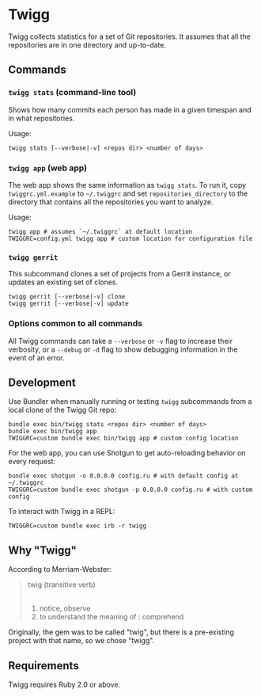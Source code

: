# Twigg

Twigg collects statistics for a set of Git repositories. It assumes that all the
repositories are in one directory and up-to-date.

## Commands

### `twigg stats` (command-line tool)

Shows how many commits each person has made in a given timespan and in what
repositories.

Usage:

    twigg stats [--verbose|-v] <repos dir> <number of days>

### `twigg app` (web app)

The web app shows the same information as `twigg stats`. To run it, copy
`twiggrc.yml.example` to `~/.twiggrc` and set `repositories_directory` to the
directory that contains all the repositories you want to analyze.

Usage:

    twigg app # assumes `~/.twiggrc` at default location
    TWIGGRC=config.yml twigg app # custom location for configuration file

### `twigg gerrit`

This subcommand clones a set of projects from a Gerrit instance, or updates an
existing set of clones.

    twigg gerrit [--verbose|-v] clone
    twigg gerrit [--verbose|-v] update

### Options common to all commands

All Twigg commands can take a `--verbose` or `-v` flag to increase their
verbosity, or a `--debug` or `-d` flag to show debugging information in the
event of an error.

## Development

Use Bundler when manually running or testing `twigg` subcommands from a local
clone of the Twigg Git repo:

    bundle exec bin/twigg stats <repos dir> <number of days>
    bundle exec bin/twigg app
    TWIGGRC=custom bundle exec bin/twigg app # custom config location

For the web app, you can use Shotgun to get auto-reloading behavior on every
request:

    bundle exec shotgun -o 0.0.0.0 config.ru # with default config at ~/.twiggrc
    TWIGGRC=custom bundle exec shotgun -p 0.0.0.0 config.ru # with custom config

To interact with Twigg in a REPL:

    TWIGGRC=custom bundle exec irb -r twigg

## Why "Twigg"

According to Merriam-Webster:

> twig (transitive verb)<br>
> <br>
> 1. notice, observe<br>
> 2. to understand the meaning of : comprehend

Originally, the gem was to be called "twig", but there is a pre-existing project
with that name, so we chose "twigg".

## Requirements

Twigg requires Ruby 2.0 or above.
